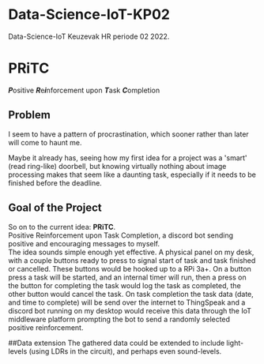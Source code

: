# Data-Science-IoT-KP02
Data-Science-IoT Keuzevak HR periode 02 2022.

# PRiTC
***P***ositive ***R***e***i***nforcement upon ***T***ask ***C***ompletion

## Problem
I seem to have a pattern of procrastination, which sooner rather than later will come to haunt me.

Maybe it already has, seeing how my first idea for a project was a 'smart' (read ring-like) doorbell,
but knowing virtually nothing about image processing makes that seem like a daunting task,
especially if it needs to be finished before the deadline.  

## Goal of the Project
So on to the current idea: **PRiTC**.  
Positive Reinforcement upon Task Completion, a discord bot sending positive and encouraging messages to myself.  
The idea sounds simple enough yet effective. A physical panel on my desk, with a couple buttons ready to press to signal
start of task and task finished or cancelled. These buttons would be hooked up to a RPi 3a+. On a button press a task
will be started, and an internal timer will run, then a press on the button for completing the task would log the task
as completed, the other button would cancel the task. On task completion the task data (date, and time to complete)
will be send over the internet to ThingSpeak and a discord bot running on my desktop would receive this data through the
IoT middleware platform prompting the bot to send a randomly selected positive reinforcement.  

##Data extension
The gathered data could be extended to include light-levels (using LDRs in the circuit), and perhaps even sound-levels. 

